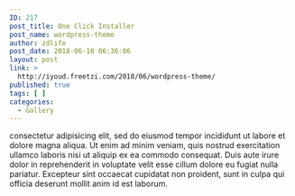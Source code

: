 ```yaml
---
ID: 217
post_title: One Click Installer
post_name: wordpress-theme
author: zdlife
post_date: 2018-06-10 06:36:06
layout: post
link: >
  http://iyoud.freetzi.com/2018/06/wordpress-theme/
published: true
tags: [ ]
categories:
  - Gallery
---
```

consectetur adipisicing elit, sed do eiusmod tempor incididunt ut labore et dolore magna aliqua. Ut enim ad minim veniam, quis nostrud exercitation ullamco laboris nisi ut aliquip ex ea commodo consequat. Duis aute irure dolor in reprehenderit in voluptate velit esse cillum dolore eu fugiat nulla pariatur. Excepteur sint occaecat cupidatat non proident, sunt in culpa qui officia deserunt mollit anim id est laborum.